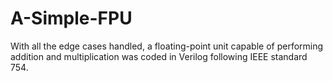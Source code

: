 # A-Simple-FPU
With all the edge cases handled, a floating-point unit capable of performing addition and multiplication was coded in Verilog following IEEE standard 754.
